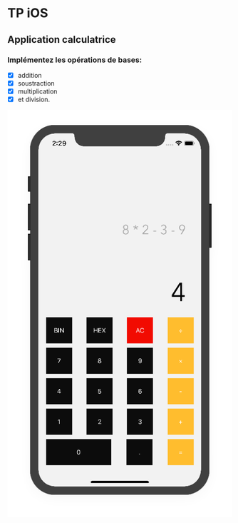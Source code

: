 # TP iOS 

## Application calculatrice

### Implémentez les opérations de bases: 


* [x] addition
* [x] soustraction
* [x] multiplication
* [x] et division. 

<img src='https://github.com/jnermano/TPCalculator-iOS/raw/master/Screen%20Shot%202018-04-15%20at%202.30.51%20PM.png' title='Capture' width='' alt='Capture' />